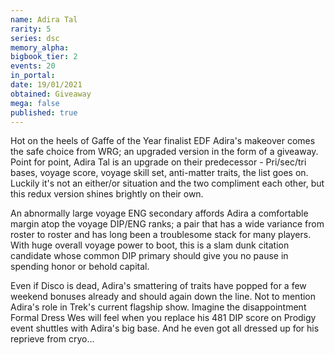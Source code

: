 ```yaml
---
name: Adira Tal
rarity: 5
series: dsc
memory_alpha:
bigbook_tier: 2
events: 20
in_portal:
date: 19/01/2021
obtained: Giveaway
mega: false
published: true
---
```


Hot on the heels of Gaffe of the Year finalist EDF Adira's makeover comes the safe choice from WRG; an upgraded version in the form of a giveaway. Point for point, Adira Tal is an upgrade on their predecessor - Pri/sec/tri bases, voyage score, voyage skill set, anti-matter traits, the list goes on. Luckily it's not an either/or situation and the two compliment each other, but this redux version shines brightly on their own.

An abnormally large voyage ENG secondary affords Adira a comfortable margin atop the voyage DIP/ENG ranks; a pair that has a wide variance from roster to roster and has long been a troublesome stack for many players. With huge overall voyage power to boot, this is a slam dunk citation candidate whose common DIP primary should give you no pause in spending honor or behold capital.

Even if Disco is dead, Adira's smattering of traits have popped for a few weekend bonuses already and should again down the line. Not to mention Adira's role in Trek's current flagship show. Imagine the disappointment Formal Dress Wes will feel when you replace his 481 DIP score on Prodigy event shuttles with Adira's big base. And he even got all dressed up for his reprieve from cryo...
